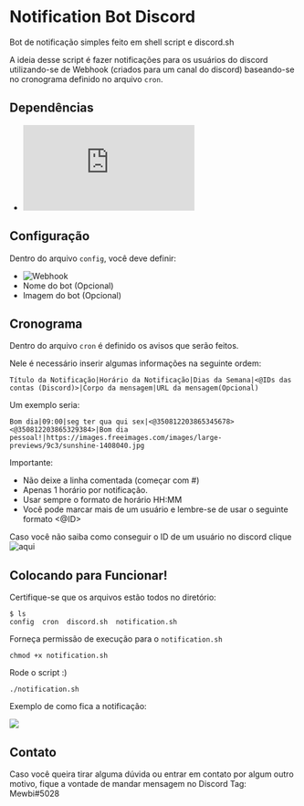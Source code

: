 # Notification Bot Discord
Bot de notificação simples feito em shell script e discord.sh

A ideia desse script é fazer notificações para os usuários do discord utilizando-se de Webhook (criados para um canal do discord) baseando-se no cronograma definido no arquivo `cron`.

## Dependências
- ![Discord.sh](https://github.com/ChaoticWeg/discord.sh)

## Configuração
Dentro do arquivo `config`, você deve definir:
- ![Webhook](https://support.discord.com/hc/pt-br/articles/228383668-Usando-Webhooks)
- Nome do bot (Opcional)
- Imagem do bot (Opcional)

## Cronograma
Dentro do arquivo `cron` é definido os avisos que serão feitos.

Nele  é necessário inserir algumas informações na seguinte ordem:
```
Título da Notificação|Horário da Notificação|Dias da Semana|<@IDs das contas (Discord)>|Corpo da mensagem|URL da mensagem(Opcional)
```

Um exemplo seria:
```
Bom dia|09:00|seg ter qua qui sex|<@350812203865345678> <@350812203865329384>|Bom dia pessoal!|https://images.freeimages.com/images/large-previews/9c3/sunshine-1408040.jpg
```
Importante:
- Não deixe a linha comentada (começar com #)
- Apenas 1 horário por notificação.
- Usar sempre o formato de horário HH:MM
- Você pode marcar mais de um usuário e lembre-se de usar o seguinte formato <@ID>

Caso você não saiba como conseguir o ID de um usuário no discord clique ![aqui](https://support.discord.com/hc/pt-br/articles/206346498-Onde-posso-encontrar-minhas-IDs-de-Usu%C3%A1rio-Servidor-Mensagem-)

## Colocando para Funcionar!
Certifique-se que os arquivos estão todos no diretório:

```
$ ls
config  cron  discord.sh  notification.sh
```
Forneça permissão de execução para o `notification.sh`
```
chmod +x notification.sh
```
Rode  o script :)
```
./notification.sh
```
Exemplo de como fica a notificação:

<img src="https://i.imgur.com/Dj911WX.png">

## Contato
Caso você queira tirar alguma dúvida ou entrar em contato por algum outro motivo, fique a vontade de mandar mensagem no Discord
Tag: Mewbi#5028

